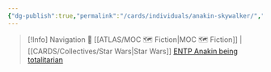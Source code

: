 ```yaml
---
{"dg-publish":true,"permalink":"/cards/individuals/anakin-skywalker/","created":"2023-04-21T11:13:37.019+02:00","updated":"2023-04-26T15:34:55.242+02:00"}
---
```


> [!Info] Navigation 💠
> [[ATLAS/MOC 🗺️ Fiction\|MOC 🗺️ Fiction]] | [[CARDS/Collectives/Star Wars\|Star Wars]] 
> [ENTP Anakin being totalitarian](https://www.youtube.com/watch?v=WNSq5wYdwb0) 
